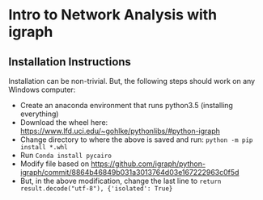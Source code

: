 # Intro to Network Analysis with igraph

## Installation Instructions

Installation can be non-trivial. But, the following steps should work on any Windows computer:

* Create an anaconda environment that runs python3.5 (installing everything)
* Download the wheel here: https://www.lfd.uci.edu/~gohlke/pythonlibs/#python-igraph
* Change directory to where the above is saved and run: `python -m pip install *.whl`
* Run `Conda install pycairo`
* Modify file based on https://github.com/igraph/python-igraph/commit/8864b46849b031a3013764d03e167222963c0f5d
* But, in the above modification, change the last line to `return result.decode("utf-8"), {'isolated': True}`
